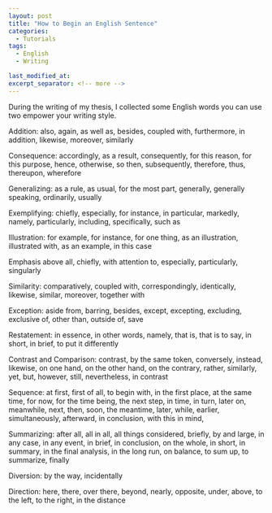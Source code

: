 ```yaml
---
layout: post
title: "How to Begin an English Sentence"
categories:
  - Tutorials
tags:
  - English
  - Writing

last_modified_at:
excerpt_separator: <!-- more -->
---
```


During the writing of my thesis, I collected some English words you can use two empower your writing style.

<!-- more -->

Addition:
also, again, as well as, besides, coupled with, furthermore, in addition, likewise, moreover, similarly

Consequence:
accordingly, as a result, consequently, for this reason, for this purpose,
hence, otherwise, so then, subsequently, therefore, thus, thereupon, wherefore

Generalizing:
as a rule, as usual, for the most part,
generally, generally speaking, ordinarily, usually

Exemplifying:
chiefly, especially, for instance, in particular, markedly, namely,
particularly, including, specifically, such as

Illustration:
for example, for instance, for one thing, as an illustration,
illustrated with, as an example, in this case

Emphasis
above all, chiefly, with attention to, especially, particularly, singularly

Similarity:
comparatively, coupled with, correspondingly, identically, likewise, similar, moreover, together with

Exception:
aside from, barring, besides, except, excepting, excluding, exclusive of, other than, outside of, save

Restatement:
in essence, in other words, namely, that is, that is to say,
in short, in brief, to put it differently

Contrast and Comparison:
contrast, by the same token, conversely, instead, likewise,
on one hand, on the other hand, on the contrary, rather,
similarly, yet, but, however, still, nevertheless, in contrast

Sequence:
at first, first of all, to begin with, in the first place, at the same time,
for now, for the time being, the next step, in time, in turn, later on,
meanwhile, next, then, soon, the meantime, later, while, earlier,
simultaneously, afterward, in conclusion, with this in mind,

Summarizing:
after all, all in all, all things considered, briefly, by and large, in any case, in any event,
in brief, in conclusion, on the whole, in short, in summary, in the final analysis,
in the long run, on balance, to sum up, to summarize, finally

Diversion:
by the way, incidentally

Direction:
here, there, over there, beyond, nearly, opposite, under, above,
to the left, to the right, in the distance